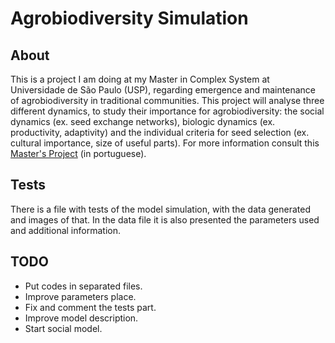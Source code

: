 # Agrobiodiversity Simulation

## About
This is a project I am doing at my Master in Complex System at Universidade de São Paulo (USP), regarding emergence and maintenance of agrobiodiversity in traditional communities. This project will analyse three different dynamics, to study their importance for agrobiodiversity: the social dynamics (ex. seed exchange networks), biologic dynamics (ex. productivity, adaptivity) and the individual criteria for seed selection (ex. cultural importance, size of useful parts). For more information consult this [Master's Project](Masters_Project.pdf) (in portuguese).

## Tests
There is a file with tests of the model simulation, with the data generated and images of that. In the data file it is also presented the parameters used and additional information.

## TODO
- Put codes in separated files.
- Improve parameters place.
- Fix and comment the tests part.
- Improve model description.
- Start social model.
